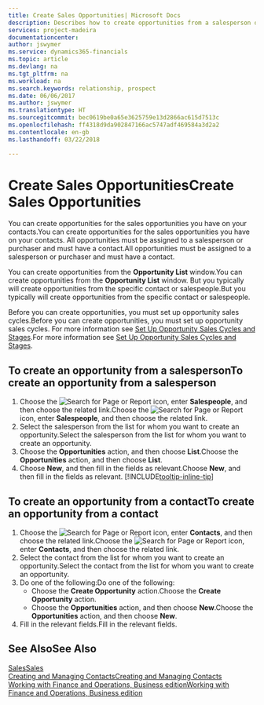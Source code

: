 ```yaml
---
title: Create Sales Opportunities| Microsoft Docs
description: Describes how to create opportunities from a salesperson or a contact in Finance and Operations, Business edition.
services: project-madeira
documentationcenter: 
author: jswymer
ms.service: dynamics365-financials
ms.topic: article
ms.devlang: na
ms.tgt_pltfrm: na
ms.workload: na
ms.search.keywords: relationship, prospect
ms.date: 06/06/2017
ms.author: jswymer
ms.translationtype: HT
ms.sourcegitcommit: bec0619be0a65e3625759e13d2866ac615d7513c
ms.openlocfilehash: ff4318d9da902847166ac5747adf469584a3d2a2
ms.contentlocale: en-gb
ms.lasthandoff: 03/22/2018

---
```

# <a name="create-sales-opportunities"></a><span data-ttu-id="6b146-103">Create Sales Opportunities</span><span class="sxs-lookup"><span data-stu-id="6b146-103">Create Sales Opportunities</span></span>
<span data-ttu-id="6b146-104">You can create opportunities for the sales opportunities you have on your contacts.</span><span class="sxs-lookup"><span data-stu-id="6b146-104">You can create opportunities for the sales opportunities you have on your contacts.</span></span> <span data-ttu-id="6b146-105">All opportunities must be assigned to a salesperson or purchaser and must have a contact.</span><span class="sxs-lookup"><span data-stu-id="6b146-105">All opportunities must be assigned to a salesperson or purchaser and must have a contact.</span></span>

<span data-ttu-id="6b146-106">You can create opportunities from the **Opportunity List** window.</span><span class="sxs-lookup"><span data-stu-id="6b146-106">You can create opportunities from the **Opportunity List** window.</span></span> <span data-ttu-id="6b146-107">But you typically will create opportunities from the specific contact or salespeople.</span><span class="sxs-lookup"><span data-stu-id="6b146-107">But you typically will create opportunities from the specific contact or salespeople.</span></span>

<span data-ttu-id="6b146-108">Before you can create opportunities, you must set up opportunity sales cycles.</span><span class="sxs-lookup"><span data-stu-id="6b146-108">Before you can create opportunities, you must set up opportunity sales cycles.</span></span> <span data-ttu-id="6b146-109">For more information see [Set Up Opportunity Sales Cycles and Stages](marketing-how-setup-opportunity-sales-cycles-stages.md).</span><span class="sxs-lookup"><span data-stu-id="6b146-109">For more information see [Set Up Opportunity Sales Cycles and Stages](marketing-how-setup-opportunity-sales-cycles-stages.md).</span></span>

## <a name="to-create-an-opportunity-from-a-salesperson"></a><span data-ttu-id="6b146-110">To create an opportunity from a salesperson</span><span class="sxs-lookup"><span data-stu-id="6b146-110">To create an opportunity from a salesperson</span></span>
1. <span data-ttu-id="6b146-111">Choose the ![Search for Page or Report](media/ui-search/search_small.png "Search for Page or Report icon") icon, enter **Salespeople**, and then choose the related link.</span><span class="sxs-lookup"><span data-stu-id="6b146-111">Choose the ![Search for Page or Report](media/ui-search/search_small.png "Search for Page or Report icon") icon, enter **Salespeople**, and then choose the related link.</span></span>
2. <span data-ttu-id="6b146-112">Select the salesperson from the list for whom you want to create an opportunity.</span><span class="sxs-lookup"><span data-stu-id="6b146-112">Select the salesperson from the list for whom you want to create an opportunity.</span></span>
3. <span data-ttu-id="6b146-113">Choose the **Opportunities** action, and then choose **List**.</span><span class="sxs-lookup"><span data-stu-id="6b146-113">Choose the **Opportunities** action, and then choose **List**.</span></span>
4. <span data-ttu-id="6b146-114">Choose **New**, and then fill in the fields as relevant.</span><span class="sxs-lookup"><span data-stu-id="6b146-114">Choose **New**, and then fill in the fields as relevant.</span></span> [!INCLUDE[tooltip-inline-tip](includes/tooltip-inline-tip_md.md)]  



## <a name="to-create-an-opportunity-from-a-contact"></a><span data-ttu-id="6b146-115">To create an opportunity from a contact</span><span class="sxs-lookup"><span data-stu-id="6b146-115">To create an opportunity from a contact</span></span>
1. <span data-ttu-id="6b146-116">Choose the ![Search for Page or Report](media/ui-search/search_small.png "Search for Page or Report icon") icon, enter **Contacts**, and then choose the related link.</span><span class="sxs-lookup"><span data-stu-id="6b146-116">Choose the ![Search for Page or Report](media/ui-search/search_small.png "Search for Page or Report icon") icon, enter **Contacts**, and then choose the related link.</span></span>
2. <span data-ttu-id="6b146-117">Select the contact from the list for whom you want to create an opportunity.</span><span class="sxs-lookup"><span data-stu-id="6b146-117">Select the contact from the list for whom you want to create an opportunity.</span></span>
3. <span data-ttu-id="6b146-118">Do one of the following:</span><span class="sxs-lookup"><span data-stu-id="6b146-118">Do one of the following:</span></span>
   * <span data-ttu-id="6b146-119">Choose the **Create Opportunity** action.</span><span class="sxs-lookup"><span data-stu-id="6b146-119">Choose the **Create Opportunity** action.</span></span>
   * <span data-ttu-id="6b146-120">Choose the  **Opportunities** action, and then choose **New**.</span><span class="sxs-lookup"><span data-stu-id="6b146-120">Choose the  **Opportunities** action, and then choose **New**.</span></span>
4. <span data-ttu-id="6b146-121">Fill in the relevant fields.</span><span class="sxs-lookup"><span data-stu-id="6b146-121">Fill in the relevant fields.</span></span>

## <a name="see-also"></a><span data-ttu-id="6b146-122">See Also</span><span class="sxs-lookup"><span data-stu-id="6b146-122">See Also</span></span>
[<span data-ttu-id="6b146-123">Sales</span><span class="sxs-lookup"><span data-stu-id="6b146-123">Sales</span></span>](sales-manage-sales.md)  
[<span data-ttu-id="6b146-124">Creating and Managing Contacts</span><span class="sxs-lookup"><span data-stu-id="6b146-124">Creating and Managing Contacts</span></span>](marketing-contacts.md)  
[<span data-ttu-id="6b146-125">Working with Finance and Operations, Business edition</span><span class="sxs-lookup"><span data-stu-id="6b146-125">Working with Finance and Operations, Business edition</span></span>](ui-work-product.md)

